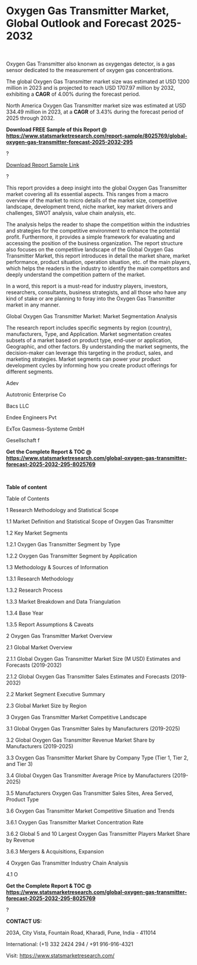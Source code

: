 <h1>Oxygen Gas Transmitter Market, Global Outlook and Forecast 2025-2032</h1><br/><p>Oxygen Gas Transmitter also knonwn as oxygengas detector, is a gas sensor dedicated to the measurement of oxygen gas concentrations.</p>
 
 
 
 <p>The global Oxygen Gas Transmitter market size was estimated at USD 1200 million in 2023 and is projected to reach USD 1707.97 million by 2032, exhibiting a <strong>CAGR</strong> of 4.00% during the forecast period.</p>
 
 
 
 <p>North America Oxygen Gas Transmitter market size was estimated at USD 334.49 million in 2023, at a <strong>CAGR</strong> of 3.43% during the forecast period of 2025 through 2032.</p>
 
 
 
 <div><b>Download FREE Sample of this Report @ <a href="https://www.statsmarketresearch.com/download-free-sample/8025769/global-oxygen-gas-transmitter-forecast-2025-2032-295">https://www.statsmarketresearch.com/report-sample/8025769/global-oxygen-gas-transmitter-forecast-2025-2032-295</a></b></div>
 
 
 
 <p>? </p>
 
 
 
 <p><a href="https://www.statsmarketresearch.com/download-free-sample/8025769/global-oxygen-gas-transmitter-forecast-2025-2032-295">Download Report Sample Link</a></p>
 
 
 
 <p>? </p>
 
 
 
 <p>This report provides a deep insight into the global Oxygen Gas Transmitter market covering all its essential aspects. This ranges from a macro overview of the market to micro details of the market size, competitive landscape, development trend, niche market, key market drivers and challenges, SWOT analysis, value chain analysis, etc.</p>
 
 
 
 <p>The analysis helps the reader to shape the competition within the industries and strategies for the competitive environment to enhance the potential profit. Furthermore, it provides a simple framework for evaluating and accessing the position of the business organization. The report structure also focuses on the competitive landscape of the Global Oxygen Gas Transmitter Market, this report introduces in detail the market share, market performance, product situation, operation situation, etc. of the main players, which helps the readers in the industry to identify the main competitors and deeply understand the competition pattern of the market.</p>
 
 
 
 <p>In a word, this report is a must-read for industry players, investors, researchers, consultants, business strategists, and all those who have any kind of stake or are planning to foray into the Oxygen Gas Transmitter market in any manner.</p>
 
 
 
 <p>Global Oxygen Gas Transmitter Market: Market Segmentation Analysis</p>
 
 
 
 <p>The research report includes specific segments by region (country), manufacturers, Type, and Application. Market segmentation creates subsets of a market based on product type, end-user or application, Geographic, and other factors. By understanding the market segments, the decision-maker can leverage this targeting in the product, sales, and marketing strategies. Market segments can power your product development cycles by informing how you create product offerings for different segments.</p>
 
 
 
 <p>Adev</p>
 
 
 
 <p>Autotronic Enterprise Co</p>
 
 
 
 <p>Bacs LLC</p>
 
 
 
 <p>Endee Engineers Pvt</p>
 
 
 
 <p>ExTox Gasmess-Systeme GmbH</p>
 
 
 
 <p>Gesellschaft f</p>
 
 
 
 <div><b>Get the Complete Report & TOC @ <a href="https://www.statsmarketresearch.com/global-oxygen-gas-transmitter-forecast-2025-2032-295-8025769">https://www.statsmarketresearch.com/global-oxygen-gas-transmitter-forecast-2025-2032-295-8025769</a></b></div>
 
 
 
 <p><br />
 
 <b>Table of content</b></p>
 
 
 
 <p>Table of Contents<br />
 
 1 Research Methodology and Statistical Scope<br />
 
 1.1 Market Definition and Statistical Scope of Oxygen Gas Transmitter<br />
 
 1.2 Key Market Segments<br />
 
 1.2.1 Oxygen Gas Transmitter Segment by Type<br />
 
 1.2.2 Oxygen Gas Transmitter Segment by Application<br />
 
 1.3 Methodology & Sources of Information<br />
 
 1.3.1 Research Methodology<br />
 
 1.3.2 Research Process<br />
 
 1.3.3 Market Breakdown and Data Triangulation<br />
 
 1.3.4 Base Year<br />
 
 1.3.5 Report Assumptions & Caveats<br />
 
 2 Oxygen Gas Transmitter Market Overview<br />
 
 2.1 Global Market Overview<br />
 
 2.1.1 Global Oxygen Gas Transmitter Market Size (M USD) Estimates and Forecasts (2019-2032)<br />
 
 2.1.2 Global Oxygen Gas Transmitter Sales Estimates and Forecasts (2019-2032)<br />
 
 2.2 Market Segment Executive Summary<br />
 
 2.3 Global Market Size by Region<br />
 
 3 Oxygen Gas Transmitter Market Competitive Landscape<br />
 
 3.1 Global Oxygen Gas Transmitter Sales by Manufacturers (2019-2025)<br />
 
 3.2 Global Oxygen Gas Transmitter Revenue Market Share by Manufacturers (2019-2025)<br />
 
 3.3 Oxygen Gas Transmitter Market Share by Company Type (Tier 1, Tier 2, and Tier 3)<br />
 
 3.4 Global Oxygen Gas Transmitter Average Price by Manufacturers (2019-2025)<br />
 
 3.5 Manufacturers Oxygen Gas Transmitter Sales Sites, Area Served, Product Type<br />
 
 3.6 Oxygen Gas Transmitter Market Competitive Situation and Trends<br />
 
 3.6.1 Oxygen Gas Transmitter Market Concentration Rate<br />
 
 3.6.2 Global 5 and 10 Largest Oxygen Gas Transmitter Players Market Share by Revenue<br />
 
 3.6.3 Mergers & Acquisitions, Expansion<br />
 
 4 Oxygen Gas Transmitter Industry Chain Analysis<br />
 
 4.1 O</p>
 
 
 
 <div><b>Get the Complete Report & TOC @ <a href="https://www.statsmarketresearch.com/global-oxygen-gas-transmitter-forecast-2025-2032-295-8025769">https://www.statsmarketresearch.com/global-oxygen-gas-transmitter-forecast-2025-2032-295-8025769</a></b></div>
 
 
 
 <p>? </p>
 
 
 
 <p><b>CONTACT US:</b><br />
 
 203A, City Vista, Fountain Road, Kharadi, Pune, India - 411014<br />
 
 International: (+1) 332 2424 294 / +91 916-916-4321<br />
 
 Visit: <a href="https://www.statsmarketresearch.com/">https://www.statsmarketresearch.com/</a></p>